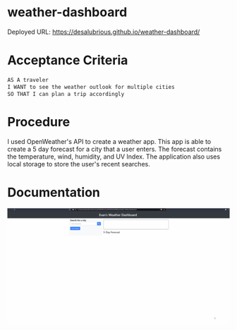 # weather-dashboard

Deployed URL:  https://desalubrious.github.io/weather-dashboard/

# Acceptance Criteria
```
AS A traveler
I WANT to see the weather outlook for multiple cities
SO THAT I can plan a trip accordingly

```
# Procedure
I used OpenWeather's API to create a weather app. This app is able to create a 5 day forecast for a city that a user enters.
 The forecast contains the temperature, wind, humidity, and UV Index.
The application also uses local storage to store the user's recent searches.

# Documentation
![Deployed site gif](https://raw.githubusercontent.com/Desalubrious/weather-dashboard/main/images/demogif.gif)